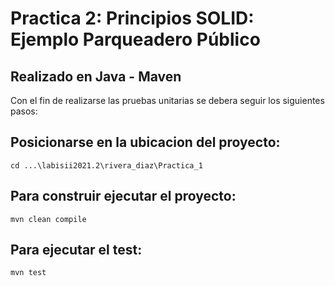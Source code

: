 # Practica 2: Principios SOLID: Ejemplo Parqueadero Público
## Realizado en Java - Maven

Con el fin de realizarse las pruebas unitarias se debera seguir los siguientes pasos:

## Posicionarse en la ubicacion del proyecto: 
```
cd ...\labisii2021.2\rivera_diaz\Practica_1
```
## Para construir ejecutar el proyecto: 
```
mvn clean compile
```
## Para ejecutar el test: 
```
mvn test
```
